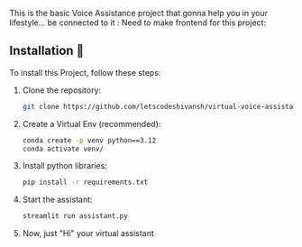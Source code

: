 This is the basic Voice Assistance project that gonna help you in your lifestyle... be connected to it :
Need to make frontend for this project: 

## Installation 🦿

To install this Project, follow these steps:

1. Clone the repository:

    ```bash
    git clone https://github.com/letscodeshivansh/virtual-voice-assistant-.git
    ```

2. Create a Virtual Env (recommended):

    ```bash
    conda create -p venv python==3.12
    conda activate venv/
    ```

3. Install python libraries:

    ```bash
    pip install -r requirements.txt
    ```

4. Start the assistant:

    ```bash
    streamlit run assistant.py 
    ```

 4. Now, just "Hi" your virtual assistant
